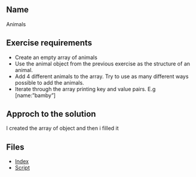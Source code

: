 ## Name 
Animals
## Exercise requirements
* Create an empty array of animals
* Use the animal object from the previous exercise as the structure of an animal.
* Add 4 different animals to the array. Try to use as many different ways possible
    to add the animals.
* Iterate through the array printing key and value pairs. E.g [name:”bamby”]
## Approch to the solution
I created the array of object and then i filled it
## Files
* [Index](index.html) 
* [Script](script/main.js) 
